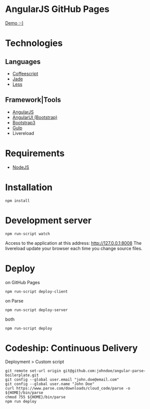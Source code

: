 AngularJS GitHub Pages
======================

[Demo :-)](http://jbeurel.github.io/angular-github-pages)

# Technologies

## Languages
- [Coffeescript](http://coffeescript.org/)
- [Jade](http://jade-lang.com/)
- [Less](http://www.lesscss.org/)

## Framework|Tools
- [AngularJS](http://angularjs.org/)
- [AngularUI (Bootstrap)](http://angular-ui.github.io/bootstrap/)
- [Bootstrap3](http://getbootstrap.com/)
- [Gulp](http://gulpjs.com/)
- Livereload

# Requirements

- [NodeJS](http://nodejs.org/)

# Installation

  `npm install`

# Development server

  `npm run-script watch`

Access to the application at this address: http://127.0.0.1:8008
The livereload update your browser each time you change source files.

# Deploy 

on GitHub Pages

  `npm run-script deploy-client`

on Parse

  `npm run-script deploy-server`
  
both

  `npm run-script deploy`
  
# Codeship: Continuous Delivery

Deployment > Custom script

```
git remote set-url origin git@github.com:johndoe/angular-parse-boilerplate.git
git config --global user.email "john.doe@email.com"
git config --global user.name "John Doe"
curl https://www.parse.com/downloads/cloud_code/parse -o ${HOME}/bin/parse
chmod 755 ${HOME}/bin/parse
npm run deploy
```

  
